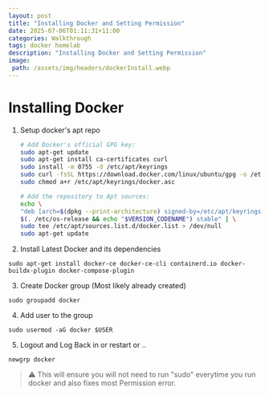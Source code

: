 ```yaml
---
layout: post
title: "Installing Docker and Setting Permission"
date: 2025-07-06T01:11:31+11:00
categories: Walkthrough
tags: docker homelab
description: "Installing Docker and Setting Permission"
image:
 path: /assets/img/headers/dockerInstall.webp
---
```



# Installing Docker

1. Setup docker's apt repo


    ````Bash
    # Add Docker's official GPG key:
    sudo apt-get update
    sudo apt-get install ca-certificates curl
    sudo install -m 0755 -d /etc/apt/keyrings
    sudo curl -fsSL https://download.docker.com/linux/ubuntu/gpg -o /etc/apt/keyrings/docker.asc
    sudo chmod a+r /etc/apt/keyrings/docker.asc

    # Add the repository to Apt sources:
    echo \
    "deb [arch=$(dpkg --print-architecture) signed-by=/etc/apt/keyrings/docker.asc] https://download.docker.com/linux/ubuntu \
    $(. /etc/os-release && echo "$VERSION_CODENAME") stable" | \
    sudo tee /etc/apt/sources.list.d/docker.list > /dev/null
    sudo apt-get update
    ````

2. Install Latest Docker and its dependencies


`sudo apt-get install docker-ce docker-ce-cli containerd.io docker-buildx-plugin docker-compose-plugin`


3. Create Docker group (Most likely already created)

`sudo groupadd docker`


4. Add user to the group

`sudo usermod -aG docker $USER`


5. Logout and Log Back in or restart or ..
	
`newgrp docker`


> ⚠️ This will ensure you will not need to run "sudo" everytime you run docker and also fixes most Permission error.


